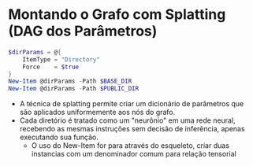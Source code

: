 # Montando o Grafo com Splatting (DAG dos Parâmetros)

```powershell
$dirParams = @{
    ItemType = "Directory"
    Force    = $true
}
New-Item @dirParams -Path $BASE_DIR
New-Item @dirParams -Path $PUBLIC_DIR
```

* A técnica de splatting permite criar um dicionário de parâmetros que são aplicados uniformemente aos nós do grafo.&#x20;
* Cada diretório é tratado como um "neurônio" em uma rede neural, recebendo as mesmas instruções sem decisão de inferência, apenas executando sua função.
  * O uso do New-Item for para através do esqueleto, criar duas instancias com um denominador comum para relação tensorial
